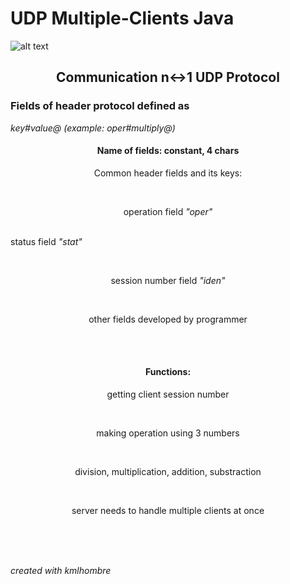 # UDP Multiple-Clients Java

![alt text](http://endlessicons.com/wp-content/uploads/2014/11/wifi-icon-2-214x214.png)

<h2 align="center">Communication n↔1 UDP Protocol </h2>
<h3>Fields of header protocol defined as </h3><i>key#value@ (example: oper#multiply@)</i></br>

<h4 align="center">Name of fields: constant, 4 chars</h4>
<p align="center">Common header fields and its keys: </p></br>
<p align="center">operation field <i>"oper"</i></p></br>
<palign="center">status field <i>"stat"</i></p></br>
<p align="center">session number field <i>"iden" </i></p></br>
<p align="center">other fields developed by programmer</p></br></br>
<h4 align="center">Functions: </h4> 
<p align="center">getting client session number</p></br>
<p align="center">making operation using 3 numbers</p></br>
<p align="center">division, multiplication, addition, substraction</p></br>
<p align="center">server needs to handle multiple clients at once</p></br>
</center>

</br>
</br>
<p font size="6"><i>created with kmlhombre</i></p>
